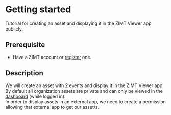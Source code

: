 # Getting started

<p class="description">Tutorial for creating an asset and displaying it in the ZIMT Viewer app publicly.</p>

## Prerequisite
- Have a ZIMT account or [register](https://dash.zi.mt/auth/signup) one.

## Description
We will create an asset with 2 events and display it in the ZIMT Viewer app. \
By default all organization assets are private and can only be viewed in the [dashboard](https://dash.zi.mt) (while logged in). \
In order to display assets in an external app, we need to create a permission allowing that external app to get our asset/s.
